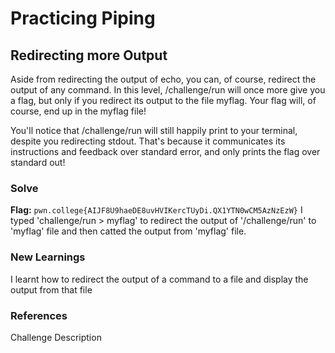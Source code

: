 # Practicing Piping

## Redirecting more Output
Aside from redirecting the output of echo, you can, of course, redirect the output of any command. In this level, /challenge/run will once more give you a flag, but only if you redirect its output to the file myflag. Your flag will, of course, end up in the myflag file!

You'll notice that /challenge/run will still happily print to your terminal, despite you redirecting stdout. That's because it communicates its instructions and feedback over standard error, and only prints the flag over standard out!

### Solve
**Flag:** `pwn.college{AIJF8U9haeDE8uvHVIKercTUyDi.QX1YTN0wCM5AzNzEzW}`
I typed 'challenge/run > myflag' to redirect the output of '/challenge/run' to 'myflag' file and then catted the output from 'myflag' file.

### New Learnings
I learnt how to redirect the output of a command to a file and display the output from that file

### References 
Challenge Description
